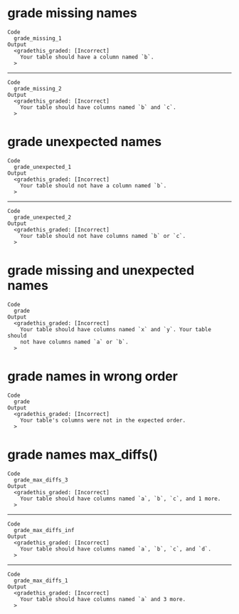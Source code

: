 # grade missing names

    Code
      grade_missing_1
    Output
      <gradethis_graded: [Incorrect]
        Your table should have a column named `b`.
      >

---

    Code
      grade_missing_2
    Output
      <gradethis_graded: [Incorrect]
        Your table should have columns named `b` and `c`.
      >

# grade unexpected names

    Code
      grade_unexpected_1
    Output
      <gradethis_graded: [Incorrect]
        Your table should not have a column named `b`.
      >

---

    Code
      grade_unexpected_2
    Output
      <gradethis_graded: [Incorrect]
        Your table should not have columns named `b` or `c`.
      >

# grade missing and unexpected names

    Code
      grade
    Output
      <gradethis_graded: [Incorrect]
        Your table should have columns named `x` and `y`. Your table should
        not have columns named `a` or `b`.
      >

# grade names in wrong order

    Code
      grade
    Output
      <gradethis_graded: [Incorrect]
        Your table's columns were not in the expected order.
      >

# grade names max_diffs()

    Code
      grade_max_diffs_3
    Output
      <gradethis_graded: [Incorrect]
        Your table should have columns named `a`, `b`, `c`, and 1 more.
      >

---

    Code
      grade_max_diffs_inf
    Output
      <gradethis_graded: [Incorrect]
        Your table should have columns named `a`, `b`, `c`, and `d`.
      >

---

    Code
      grade_max_diffs_1
    Output
      <gradethis_graded: [Incorrect]
        Your table should have columns named `a` and 3 more.
      >

